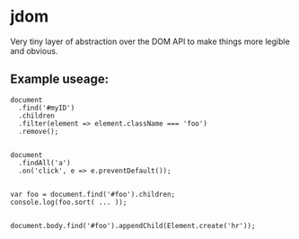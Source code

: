 # jdom
Very tiny layer of abstraction over the DOM API to make things more legible and obvious.

Example useage:
---

    document
      .find('#myID')
      .children
      .filter(element => element.className === 'foo')
      .remove();


    document
      .findAll('a')
      .on('click', e => e.preventDefault());


    var foo = document.find('#foo').children;
    console.log(foo.sort( ... ));
    

    document.body.find('#foo').appendChild(Element.create('hr'));
    
